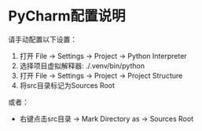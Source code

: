 
# PyCharm配置说明

请手动配置以下设置：

1. 打开 File -> Settings -> Project -> Python Interpreter
2. 选择项目虚拟解释器: ./.venv/bin/python
3. 打开 File -> Settings -> Project -> Project Structure
4. 将src目录标记为Sources Root

或者：
- 右键点击src目录 -> Mark Directory as -> Sources Root
